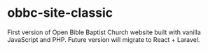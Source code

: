 # obbc-site-classic
First version of Open Bible Baptist Church website built with vanilla JavaScript and PHP. Future version will migrate to React + Laravel.
